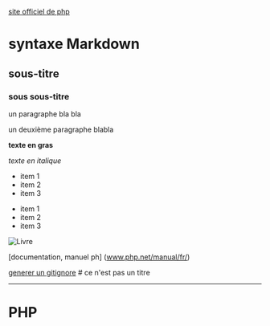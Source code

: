 [site officiel de php](http://www.php.net)

# syntaxe Markdown

## sous-titre
### sous sous-titre

un paragraphe bla bla

un deuxième paragraphe blabla

**texte en gras**

*texte en italique*

* item 1
* item 2
* item 3
- item 1
- item 2
- item 3


![Livre](https://st2.depositphotos.com/1004918/6348/i/450/depositphotos_63481917-stock-photo-do-not-mess-with-me.jpg)

[documentation, manuel ph] (www.php.net/manual/fr/)

[generer un gitignore](www.toptal.com)
\# ce n'est pas un titre

---
# PHP
